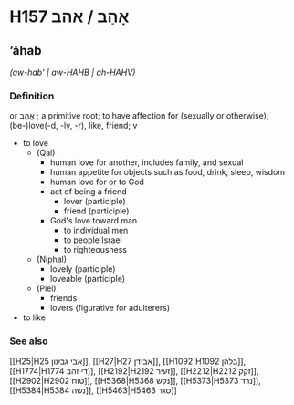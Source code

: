 # H157 אָהַב / אהב

## ʼâhab

_(aw-hab' | aw-HAHB | ah-HAHV)_

### Definition

or אָהֵב ; a primitive root; to have affection for (sexually or otherwise); (be-)love(-d, -ly, -r), like, friend; v

- to love
  - (Qal)
    - human love for another, includes family, and sexual
    - human appetite for objects such as food, drink, sleep, wisdom
    - human love for or to God
    - act of being a friend
      - lover (participle)
      - friend (participle)
    - God's love toward man
      - to individual men
      - to people Israel
      - to righteousness
  - (Niphal)
    - lovely (participle)
    - loveable (participle)
  - (Piel)
    - friends
    - lovers (figurative for adulterers)
- to like

### See also

[[H25|H25 אבי גבעון]], [[H27|H27 אבידן]], [[H1092|H1092 בלהן]], [[H1774|H1774 די זהב]], [[H2192|H2192 זעיר]], [[H2212|H2212 זקק]], [[H2902|H2902 טוח]], [[H5368|H5368 נקש]], [[H5373|H5373 נרד]], [[H5384|H5384 נשה]], [[H5463|H5463 סגר]]
